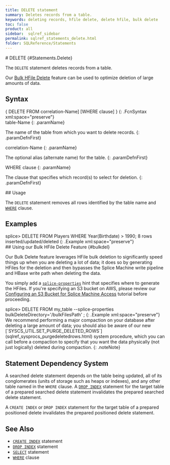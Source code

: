 ```yaml
---
title: DELETE statement
summary: Deletes records from a table.
keywords: deleting records, hfile delete, delete hfile, bulk delete
toc: false
product: all
sidebar:  sqlref_sidebar
permalink: sqlref_statements_delete.html
folder: SQLReference/Statements
---
```

<section>
<div class="TopicContent" data-swiftype-index="true" markdown="1">
# DELETE   {#Statements.Delete}

The `DELETE` statement deletes records from a table.

Our [Bulk HFile Delete](#bulkdel) feature can be used to optimize
deletion of large amounts of data.

## Syntax

<div class="fcnWrapperWide" markdown="1">
    {
      DELETE FROM correlation-Name]
        [WHERE clause]
    }
{: .FcnSyntax xml:space="preserve"}

</div>
<div class="paramList" markdown="1">
table-Name
{: .paramName}

The name of the table from which you want to delete records.
{: .paramDefnFirst}

correlation-Name
{: .paramName}

The optional alias (alternate name) for the table.
{: .paramDefnFirst}

WHERE clause
{: .paramName}

The clause that specifies which record(s) to select for deletion.
{: .paramDefnFirst}

</div>
## Usage

The `DELETE` statement removes all rows identified by the table name and
[`WHERE`](sqlref_clauses_where.html) clause.

## Examples

<div class="preWrapperWide" markdown="1">
    splice> DELETE FROM Players WHERE Year(Birthdate) > 1990;
    8 rows inserted/updated/deleted
{: .Example xml:space="preserve"}

</div>
## Using our Bulk HFile Delete Feature   {#bulkdel}

Our Bulk Delete feature leverages HFile bulk deletion to significantly
speed things up when you are deleting a lot of data; it does so by
generating HFiles for the deletion and then bypasses the Splice Machine
write pipeline and HBase write path when deleting the data.

You simply add a
[`splice-properties`](developers_tuning_queryoptimization.html) hint
that specifies where to generate the HFiles. If you're specifying an S3
bucket on AWS, please review our [Configuring an S3 Bucket for Splice
Machine Access](tutorials_ingest_configures3.html) tutorial before
proceeding.

<div class="preWrapperWide" markdown="1">
    splice> DELETE FROM my_table --splice-properties bulkDeleteDirectory='/bulkFilesPath'
    ;
{: .Example xml:space="preserve"}

</div>
We recommend performing a major compaction on your database after
deleting a large amount of data; you should also be aware of our new
[`SYSCS_UTIL.SET_PURGE_DELETED_ROWS`](sqlref_sysprocs_purgedeletedrows.html)
system procedure, which you can call before a compaction to specify that
you want the data physically (not just logically) deleted during
compaction.
{: .noteNote}

## Statement Dependency System

A searched delete statement depends on the table being updated, all of
its conglomerates (units of storage such as heaps or indexes), and any
other table named in the `WHERE` clause. A [`DROP
INDEX`](sqlref_statements_dropindex.html) statement for the target table
of a prepared searched delete statement invalidates the prepared
searched delete statement.

A `CREATE INDEX` or `DROP INDEX` statement for the target table of a
prepared positioned delete invalidates the prepared positioned delete
statement.

## See Also

* [`CREATE INDEX`](sqlref_statements_createindex.html) statement
* [`DROP INDEX`](sqlref_statements_dropindex.html) statement
* [`SELECT`](sqlref_expressions_select.html) statement
* [`WHERE`](sqlref_clauses_where.html) clause

</div>
</section>

